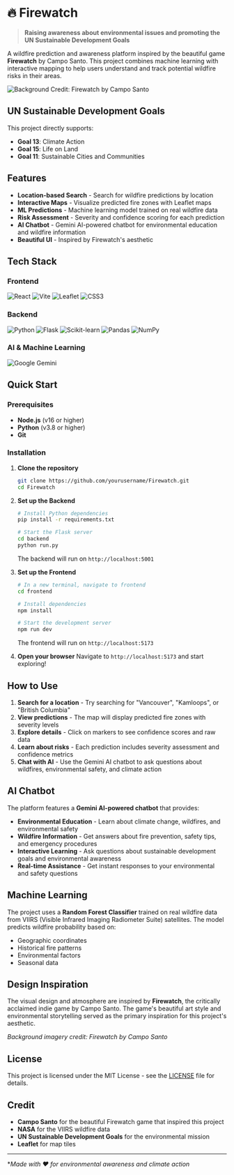 # 🔥 Firewatch

> **Raising awareness about environmental issues and promoting the UN Sustainable Development Goals**

A wildfire prediction and awareness platform inspired by the beautiful game **Firewatch** by Campo Santo. This project combines machine learning with interactive mapping to help users understand and track potential wildfire risks in their areas.

![Background Credit: Firewatch by Campo Santo](https://img.shields.io/badge/Background%20Image-Firewatch%20by%20Campo%20Santo-orange?style=for-the-badge)

## UN Sustainable Development Goals

This project directly supports:
- **Goal 13**: Climate Action
- **Goal 15**: Life on Land
- **Goal 11**: Sustainable Cities and Communities

## Features

- **Location-based Search** - Search for wildfire predictions by location
- **Interactive Maps** - Visualize predicted fire zones with Leaflet maps
- **ML Predictions** - Machine learning model trained on real wildfire data
- **Risk Assessment** - Severity and confidence scoring for each prediction
- **AI Chatbot** - Gemini AI-powered chatbot for environmental education and wildfire information
- **Beautiful UI** - Inspired by Firewatch's aesthetic

## Tech Stack

### Frontend
![React](https://img.shields.io/badge/React-61DAFB?style=for-the-badge&logo=react&logoColor=black)
![Vite](https://img.shields.io/badge/Vite-646CFF?style=for-the-badge&logo=vite&logoColor=white)
![Leaflet](https://img.shields.io/badge/Leaflet-199900?style=for-the-badge&logo=leaflet&logoColor=white)
![CSS3](https://img.shields.io/badge/CSS3-1572B6?style=for-the-badge&logo=css3&logoColor=white)

### Backend
![Python](https://img.shields.io/badge/Python-3776AB?style=for-the-badge&logo=python&logoColor=white)
![Flask](https://img.shields.io/badge/Flask-000000?style=for-the-badge&logo=flask&logoColor=white)
![Scikit-learn](https://img.shields.io/badge/scikit--learn-F7931E?style=for-the-badge&logo=scikit-learn&logoColor=white)
![Pandas](https://img.shields.io/badge/Pandas-150458?style=for-the-badge&logo=pandas&logoColor=white)
![NumPy](https://img.shields.io/badge/NumPy-013243?style=for-the-badge&logo=numpy&logoColor=white)

### AI & Machine Learning
![Google Gemini](https://img.shields.io/badge/Google%20Gemini-4285F4?style=for-the-badge&logo=google&logoColor=white)

## Quick Start

### Prerequisites
- **Node.js** (v16 or higher)
- **Python** (v3.8 or higher)
- **Git**

### Installation

1. **Clone the repository**
   ```bash
   git clone https://github.com/yourusername/Firewatch.git
   cd Firewatch
   ```

2. **Set up the Backend**
   ```bash
   # Install Python dependencies
   pip install -r requirements.txt
   
   # Start the Flask server
   cd backend
   python run.py
   ```
   The backend will run on `http://localhost:5001`

3. **Set up the Frontend**
   ```bash
   # In a new terminal, navigate to frontend
   cd frontend
   
   # Install dependencies
   npm install
   
   # Start the development server
   npm run dev
   ```
   The frontend will run on `http://localhost:5173`

4. **Open your browser**
   Navigate to `http://localhost:5173` and start exploring!

## How to Use

1. **Search for a location** - Try searching for "Vancouver", "Kamloops", or "British Columbia"
2. **View predictions** - The map will display predicted fire zones with severity levels
3. **Explore details** - Click on markers to see confidence scores and raw data
4. **Learn about risks** - Each prediction includes severity assessment and confidence metrics
5. **Chat with AI** - Use the Gemini AI chatbot to ask questions about wildfires, environmental safety, and climate action


## AI Chatbot

The platform features a **Gemini AI-powered chatbot** that provides:

- **Environmental Education** - Learn about climate change, wildfires, and environmental safety
- **Wildfire Information** - Get answers about fire prevention, safety tips, and emergency procedures
- **Interactive Learning** - Ask questions about sustainable development goals and environmental awareness
- **Real-time Assistance** - Get instant responses to your environmental and safety questions

## Machine Learning

The project uses a **Random Forest Classifier** trained on real wildfire data from VIIRS (Visible Infrared Imaging Radiometer Suite) satellites. The model predicts wildfire probability based on:

- Geographic coordinates
- Historical fire patterns
- Environmental factors
- Seasonal data

## Design Inspiration

The visual design and atmosphere are inspired by **Firewatch**, the critically acclaimed indie game by Campo Santo. The game's beautiful art style and environmental storytelling served as the primary inspiration for this project's aesthetic.

*Background imagery credit: Firewatch by Campo Santo*


## License

This project is licensed under the MIT License - see the [LICENSE](LICENSE) file for details.

## Credit

- **Campo Santo** for the beautiful Firewatch game that inspired this project
- **NASA** for the VIIRS wildfire data
- **UN Sustainable Development Goals** for the environmental mission
- **Leaflet** for map tiles

---

**Made with ❤️ for environmental awareness and climate action*
